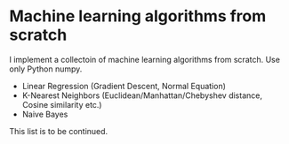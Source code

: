 # Machine learning algorithms from scratch
I implement a collectoin of machine learning algorithms from scratch. Use only Python numpy.

- Linear Regression (Gradient Descent, Normal Equation)
- K-Nearest Neighbors (Euclidean/Manhattan/Chebyshev distance, Cosine similarity etc.)
- Naive Bayes

This list is to be continued.
